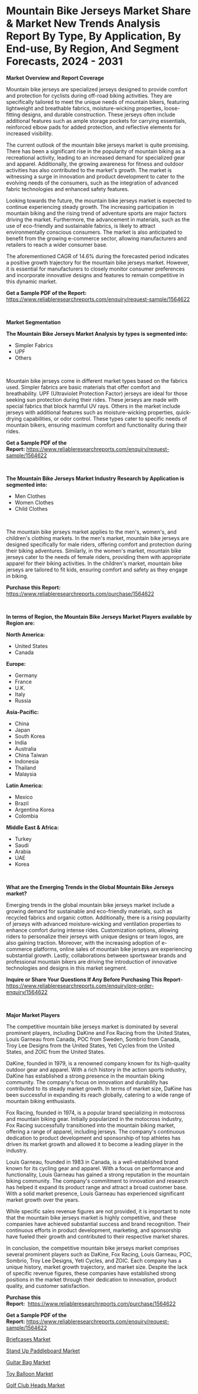 <p><h1>Mountain Bike Jerseys Market Share & Market New Trends Analysis Report By Type, By Application, By End-use, By Region, And Segment Forecasts, 2024 - 2031</h1></p><p><strong>Market Overview and Report Coverage</strong></p>
<p><p>Mountain bike jerseys are specialized jerseys designed to provide comfort and protection for cyclists during off-road biking activities. They are specifically tailored to meet the unique needs of mountain bikers, featuring lightweight and breathable fabrics, moisture-wicking properties, loose-fitting designs, and durable construction. These jerseys often include additional features such as ample storage pockets for carrying essentials, reinforced elbow pads for added protection, and reflective elements for increased visibility.</p><p>The current outlook of the mountain bike jerseys market is quite promising. There has been a significant rise in the popularity of mountain biking as a recreational activity, leading to an increased demand for specialized gear and apparel. Additionally, the growing awareness for fitness and outdoor activities has also contributed to the market's growth. The market is witnessing a surge in innovation and product development to cater to the evolving needs of the consumers, such as the integration of advanced fabric technologies and enhanced safety features.</p><p>Looking towards the future, the mountain bike jerseys market is expected to continue experiencing steady growth. The increasing participation in mountain biking and the rising trend of adventure sports are major factors driving the market. Furthermore, the advancement in materials, such as the use of eco-friendly and sustainable fabrics, is likely to attract environmentally conscious consumers. The market is also anticipated to benefit from the growing e-commerce sector, allowing manufacturers and retailers to reach a wider consumer base.</p><p>The aforementioned CAGR of 14.6% during the forecasted period indicates a positive growth trajectory for the mountain bike jerseys market. However, it is essential for manufacturers to closely monitor consumer preferences and incorporate innovative designs and features to remain competitive in this dynamic market.</p></p>
<p><strong>Get a Sample PDF of the Report:</strong> <a href="https://www.reliableresearchreports.com/enquiry/request-sample/1564622">https://www.reliableresearchreports.com/enquiry/request-sample/1564622</a></p>
<p>&nbsp;</p>
<p><strong>Market Segmentation</strong></p>
<p><strong>The Mountain Bike Jerseys Market Analysis by types is segmented into:</strong></p>
<p><ul><li>Simpler Fabrics</li><li>UPF</li><li>Others</li></ul></p>
<p>&nbsp;</p>
<p><p>Mountain bike jerseys come in different market types based on the fabrics used. Simpler fabrics are basic materials that offer comfort and breathability. UPF (Ultraviolet Protection Factor) jerseys are ideal for those seeking sun protection during their rides. These jerseys are made with special fabrics that block harmful UV rays. Others in the market include jerseys with additional features such as moisture-wicking properties, quick-drying capabilities, or odor control. These types cater to specific needs of mountain bikers, ensuring maximum comfort and functionality during their rides.</p></p>
<p><strong>Get a Sample PDF of the Report:</strong>&nbsp;<a href="https://www.reliableresearchreports.com/enquiry/request-sample/1564622">https://www.reliableresearchreports.com/enquiry/request-sample/1564622</a></p>
<p>&nbsp;</p>
<p><strong>The Mountain Bike Jerseys Market Industry Research by Application is segmented into:</strong></p>
<p><ul><li>Men Clothes</li><li>Women Clothes</li><li>Child Clothes</li></ul></p>
<p>&nbsp;</p>
<p><p>The mountain bike jerseys market applies to the men's, women's, and children's clothing markets. In the men's market, mountain bike jerseys are designed specifically for male riders, offering comfort and protection during their biking adventures. Similarly, in the women's market, mountain bike jerseys cater to the needs of female riders, providing them with appropriate apparel for their biking activities. In the children's market, mountain bike jerseys are tailored to fit kids, ensuring comfort and safety as they engage in biking.</p></p>
<p><strong>Purchase this Report:</strong>&nbsp; <a href="https://www.reliableresearchreports.com/purchase/1564622">https://www.reliableresearchreports.com/purchase/1564622</a></p>
<p>&nbsp;</p>
<p><strong>In terms of Region, the Mountain Bike Jerseys Market Players available by Region are:</strong></p>
<p>
    <p> <strong> North America: </strong>
        <ul>
            <li>United States</li>
            <li>Canada</li>
        </ul>
        </p> 
    <p> <strong> Europe: </strong>
        <ul>
            <li>Germany</li>
            <li>France</li>
            <li>U.K.</li>
            <li>Italy</li>
            <li>Russia</li>
        </ul>
        </p> 
    <p> <strong> Asia-Pacific: </strong>
        <ul>
            <li>China</li>
            <li>Japan</li>
            <li>South Korea</li>
            <li>India</li>
            <li>Australia</li>
            <li>China Taiwan</li>
            <li>Indonesia</li>
            <li>Thailand</li>
            <li>Malaysia</li>
        </ul>
        </p> 
    <p> <strong> Latin America: </strong>
        <ul>
            <li>Mexico</li>
            <li>Brazil</li>
            <li>Argentina Korea</li>
            <li>Colombia</li>
        </ul>
        </p> 
    <p> <strong> Middle East & Africa: </strong>
        <ul>
            <li>Turkey</li>
            <li>Saudi</li>
            <li>Arabia</li>
            <li>UAE</li>
            <li>Korea</li>
        </ul>
    </p>
    </p>
<p>&nbsp;</p>
<p><strong>What are the Emerging Trends in the Global Mountain Bike Jerseys market?</strong></p>
<p><p>Emerging trends in the global mountain bike jerseys market include a growing demand for sustainable and eco-friendly materials, such as recycled fabrics and organic cotton. Additionally, there is a rising popularity of jerseys with advanced moisture-wicking and ventilation properties to enhance comfort during intense rides. Customization options, allowing riders to personalize their jerseys with unique designs or team logos, are also gaining traction. Moreover, with the increasing adoption of e-commerce platforms, online sales of mountain bike jerseys are experiencing substantial growth. Lastly, collaborations between sportswear brands and professional mountain bikers are driving the introduction of innovative technologies and designs in this market segment.</p></p>
<p><strong>Inquire or Share Your Questions If Any Before Purchasing This Report</strong>- <a href="https://www.reliableresearchreports.com/enquiry/pre-order-enquiry/1564622">https://www.reliableresearchreports.com/enquiry/pre-order-enquiry/1564622</a></p>
<p>&nbsp;</p>
<p><strong>Major Market Players</strong></p>
<p><p>The competitive mountain bike jerseys market is dominated by several prominent players, including DaKine and Fox Racing from the United States, Louis Garneau from Canada, POC from Sweden, Sombrio from Canada, Troy Lee Designs from the United States, Yeti Cycles from the United States, and ZOIC from the United States.</p><p>DaKine, founded in 1979, is a renowned company known for its high-quality outdoor gear and apparel. With a rich history in the action sports industry, DaKine has established a strong presence in the mountain biking community. The company's focus on innovation and durability has contributed to its steady market growth. In terms of market size, DaKine has been successful in expanding its reach globally, catering to a wide range of mountain biking enthusiasts.</p><p>Fox Racing, founded in 1974, is a popular brand specializing in motocross and mountain biking gear. Initially popularized in the motocross industry, Fox Racing successfully transitioned into the mountain biking market, offering a range of apparel, including jerseys. The company's continuous dedication to product development and sponsorship of top athletes has driven its market growth and allowed it to become a leading player in the industry.</p><p>Louis Garneau, founded in 1983 in Canada, is a well-established brand known for its cycling gear and apparel. With a focus on performance and functionality, Louis Garneau has gained a strong reputation in the mountain biking community. The company's commitment to innovation and research has helped it expand its product range and attract a broad customer base. With a solid market presence, Louis Garneau has experienced significant market growth over the years.</p><p>While specific sales revenue figures are not provided, it is important to note that the mountain bike jerseys market is highly competitive, and these companies have achieved substantial success and brand recognition. Their continuous efforts in product development, marketing, and sponsorship have fueled their growth and contributed to their respective market shares.</p><p>In conclusion, the competitive mountain bike jerseys market comprises several prominent players such as DaKine, Fox Racing, Louis Garneau, POC, Sombrio, Troy Lee Designs, Yeti Cycles, and ZOIC. Each company has a unique history, market growth trajectory, and market size. Despite the lack of specific revenue figures, these companies have established strong positions in the market through their dedication to innovation, product quality, and customer satisfaction.</p></p>
<p><strong>Purchase this Report:</strong>&nbsp;&nbsp;<a href="https://www.reliableresearchreports.com/purchase/1564622">https://www.reliableresearchreports.com/purchase/1564622</a></p>
<p></p>
<p><strong>Get a Sample PDF of the Report:</strong>&nbsp;<a href="https://www.reliableresearchreports.com/enquiry/request-sample/1564622">https://www.reliableresearchreports.com/enquiry/request-sample/1564622</a></p>
<p><p><a href="https://github.com/Krish2023na/Market-Research-Report-List-2/blob/main/briefcases-market.md">Briefcases Market</a></p><p><a href="https://github.com/kuntayevaz/Market-Research-Report-List-2/blob/main/stand-up-paddleboard-market.md">Stand Up Paddleboard Market</a></p><p><a href="https://github.com/provorikovar/Market-Research-Report-List-2/blob/main/guitar-bag-market.md">Guitar Bag Market</a></p><p><a href="https://github.com/aliciawhite5576/Market-Research-Report-List-2/blob/main/toy-balloon-market.md">Toy Balloon Market</a></p><p><a href="https://github.com/kipkeeva/Market-Research-Report-List-2/blob/main/golf-club-heads-market.md">Golf Club Heads Market</a></p></p>